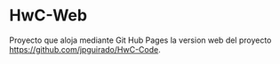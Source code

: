 # HwC-Web
Proyecto que aloja mediante Git Hub Pages la version web del proyecto https://github.com/jpguirado/HwC-Code.
